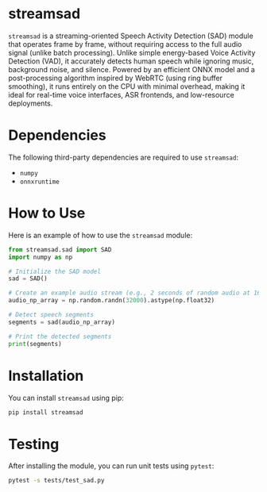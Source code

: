 # streamsad

`streamsad` is a streaming-oriented Speech Activity Detection (SAD) module that operates frame by frame, without requiring access to the full audio signal (unlike batch processing). Unlike simple energy-based Voice Activity Detection (VAD), it accurately detects human speech while ignoring music, background noise, and silence. Powered by an efficient ONNX model and a post-processing algorithm inspired by WebRTC (using ring buffer smoothing), it runs entirely on the CPU with minimal overhead, making it ideal for real-time voice interfaces, ASR frontends, and low-resource deployments.

# Dependencies

The following third-party dependencies are required to use `streamsad`:

- `numpy`
- `onnxruntime`

# How to Use

Here is an example of how to use the `streamsad` module:

```python
from streamsad.sad import SAD
import numpy as np

# Initialize the SAD model
sad = SAD()

# Create an example audio stream (e.g., 2 seconds of random audio at 16kHz)
audio_np_array = np.random.randn(32000).astype(np.float32)

# Detect speech segments
segments = sad(audio_np_array)

# Print the detected segments
print(segments)
```

# Installation

You can install `streamsad` using pip:

```bash
pip install streamsad
```

# Testing

After installing the module, you can run unit tests using `pytest`:

```bash
pytest -s tests/test_sad.py
```
